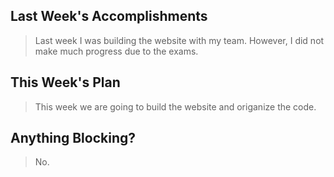 ## Last Week's Accomplishments

 > Last week I was building the website with my team. However, I did not make much progress due to the exams.


 ## This Week's Plan

 > This week we are going to build the website and origanize the code.

 ## Anything Blocking?

 > No.

